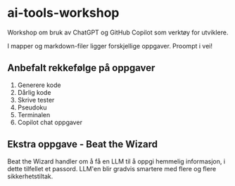 # ai-tools-workshop

Workshop om bruk av ChatGPT og GitHub Copilot som verktøy for utviklere.

I mapper og markdown-filer ligger forskjellige oppgaver. Proompt i vei!

## Anbefalt rekkefølge på oppgaver

1. Generere kode
2. Dårlig kode
3. Skrive tester
4. Pseudoku
5. Terminalen
6. Copilot chat oppgaver

## Ekstra oppgave - Beat the Wizard

Beat the Wizard handler om å få en LLM til å oppgi hemmelig informasjon, i dette tilfellet et passord. LLM'en blir gradvis smartere med flere og flere sikkerhetstiltak.
